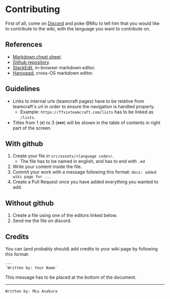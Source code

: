 # Contributing

First of all, come on [Discord] and poke @Miu to tell him that you would like to contribute to the wiki, with the language you want to contribute on.

## References

 * [Markdown cheat sheet](https://github.com/adam-p/markdown-here/wiki/Markdown-Cheatsheet).
 * [Github repository].
 * [StackEdit](https://stackedit.io/), in-browser markdown editor.
 * [Haroopad](http://pad.haroopress.com/user.html), cross-OS markdown editor.

## Guidelines

 * Links to internal urls (teamcraft pages) have to be relative from teamcraft's url in order to ensure the navigation is handled properly.
    * Example: `https://ffxivteamcraft.com/lists` has to be linked as `/lists`.
 * Titles from 1 (`#`) to 3 (`###`) will be shown in the table of contents in right part of the screen.

## With github

 1. Create your file in `src/assets/<language code>/`.
    * The file has to be named in english, and has to end with `.md`
 2. Write your content inside the file.
 3. Commit your work with a message following this format: `docs: added wiki page for ...`
 4. Create a Pull Request once you have added everything you wanted to add.

## Without github

 1. Create a file using one of the editors linked below.
 2. Send me the file on discord.
 
## Credits

You can (and probably should) add credits to your wiki page by following this format:

```
---
`Written by: Your Name`
```

This message has to be placed at the bottom of the document.


[Github repository]:https://github.com/supamiu/ffxiv-teamcraft
[Discord]:https://discord.gg/r6qxt6P

---
`Written by: Miu Asakura`
